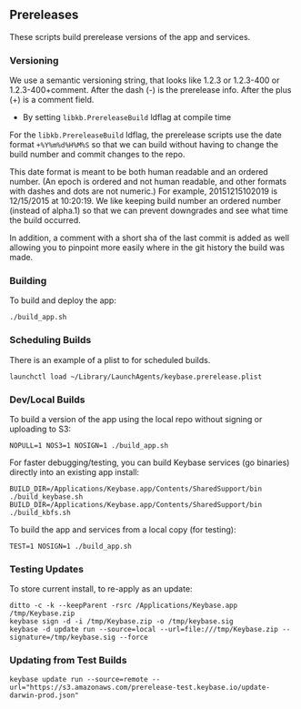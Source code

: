 ## Prereleases

These scripts build prerelease versions of the app and services.

### Versioning

We use a semantic versioning string, that looks like 1.2.3 or 1.2.3-400 or 1.2.3-400+comment. After the dash (-) is the prerelease info. After the plus (+) is a comment field.

- By setting `libkb.PrereleaseBuild` ldflag at compile time

For the `libkb.PrereleaseBuild` ldflag, the prerelease scripts use the date format `+%Y%m%d%H%M%S` so that we can build without having to change the build number and commit changes to the repo.

This date format is meant to be both human readable and an ordered number. (An epoch is ordered and not human readable,
and other formats with dashes and dots are not numeric.) For example, 20151215102019 is 12/15/2015 at 10:20:19. We like keeping build number an ordered number (instead of alpha.1) so that we can prevent downgrades and see what time the build occurred.

In addition, a comment with a short sha of the last commit is added as well allowing you to pinpoint more easily where in the git history the build was made.

### Building

To build and deploy the app:

```
./build_app.sh
```

### Scheduling Builds

There is an example of a plist to for scheduled builds.

```
launchctl load ~/Library/LaunchAgents/keybase.prerelease.plist
```

### Dev/Local Builds

To build a version of the app using the local repo without signing or uploading
to S3:

```
NOPULL=1 NOS3=1 NOSIGN=1 ./build_app.sh
```

For faster debugging/testing, you can build Keybase services (go binaries)
directly into an existing app install:

```
BUILD_DIR=/Applications/Keybase.app/Contents/SharedSupport/bin ./build_keybase.sh
BUILD_DIR=/Applications/Keybase.app/Contents/SharedSupport/bin ./build_kbfs.sh
```

To build the app and services from a local copy (for testing):

```
TEST=1 NOSIGN=1 ./build_app.sh
```

### Testing Updates

To store current install, to re-apply as an update:

```
ditto -c -k --keepParent -rsrc /Applications/Keybase.app /tmp/Keybase.zip
keybase sign -d -i /tmp/Keybase.zip -o /tmp/keybase.sig
keybase -d update run --source=local --url=file:///tmp/Keybase.zip --signature=/tmp/keybase.sig --force
```

### Updating from Test Builds

```
keybase update run --source=remote --url="https://s3.amazonaws.com/prerelease-test.keybase.io/update-darwin-prod.json"
```
